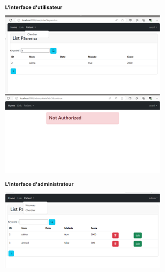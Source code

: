 <h3>L'interface d'utilisateur</h3>
<img src="captures/1.png">
<img src="captures/2.png">
<h3>L'interface d'administrateur</h3>
<img src="captures/3.png">

